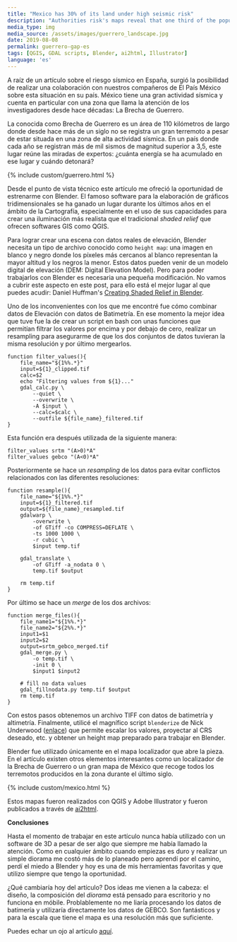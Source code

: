```yaml
---
title: "Mexico has 30% of its land under high seismic risk"
description: "Authorities risk's maps reveal that one third of the population is exposed to high or very high levels of seismic hazard. Researchers analyze the risks to prevent the probable damage of a major earthquake in the country."
media_type: img
media_source: /assets/images/guerrero_landscape.jpg
date: 2019-08-08
permalink: guerrero-gap-es
tags: [QGIS, GDAL scripts, Blender, ai2html, Illustrator]
language: 'es'
---
```


A raíz de un artículo sobre el riesgo sísmico en España, surgió la posibilidad de realizar una colaboración con nuestros compañeros de El País México sobre esta situación en su país. México tiene una gran actividad sísmica y cuenta en particular con una zona que llama la atención de los investigadores desde hace décadas: La Brecha de Guerrero.

La conocida como Brecha de Guerrero es un área de 110 kilómetros de largo donde desde hace más de un siglo no se registra un gran terremoto a pesar de estar situada en una zona de alta actividad sísmica. En un país donde cada año se registran más de mil sismos de magnitud superior a 3,5, este lugar reúne las miradas de expertos: ¿cuánta energía se ha acumulado en ese lugar y cuándo detonará?

{% include custom/guerrero.html %}

Desde el punto de vista técnico este artículo me ofreció la oportunidad de estrenarme con Blender. El famoso software para la elaboración de gráficos tridimensionales se ha ganado un lugar durante los últimos años en el ámbito de la Cartografía, especialmente en el uso de sus capacidades para crear una iluminación más realista que el tradicional _shaded relief_ que ofrecen softwares GIS como QGIS.

Para lograr crear una escena con datos reales de elevación, Blender necesita un tipo de archivo conocido como `height map`: una imagen en blanco y negro donde los píxeles más cercanos al blanco representan la mayor altitud y los negros la menor. Estos datos pueden venir de un modelo digital de elevación (DEM: Digital Elevation Model). Pero para poder trabajarlos con Blender es necesaria una pequeña modificación. No vamos a cubrir este aspecto en este post, para ello está el mejor lugar al que puedes acudir:  Daniel Huffman's [Creating Shaded Relief in Blender](https://somethingaboutmaps.wordpress.com/2017/11/16/creating-shaded-relief-in-blender/).

Uno de los inconvenientes con los que me encontré fue cómo combinar datos de Elevación con datos de Batimetría. En ese momento la mejor idea que tuve fue la de crear un script en bash con unas funciones que permitían filtrar los valores por encima y por debajo de cero, realizar un resampling para asegurarme de que los dos conjuntos de datos tuvieran la misma resolución y por último mergearlos.

```shell
function filter_values(){
    file_name="${1%%.*}"
    input=${1}_clipped.tif
    calc=$2
    echo "Filtering values from ${1}..."
    gdal_calc.py \
        --quiet \
        --overwrite \
        -A $input \
        --calc=$calc \
        --outfile ${file_name}_filtered.tif
}
```

Esta función era después utilizada de la siguiente manera:
```shell
filter_values srtm "(A>0)*A"
filter_values gebco "(A<0)*A"
```

Posteriormente se hace un _resampling_ de los datos para evitar conflictos relacionados con las diferentes resoluciones:

```shell
function resample(){
    file_name="${1%%.*}"
    input=${1}_filtered.tif
    output=${file_name}_resampled.tif
    gdalwarp \
        -overwrite \
        -of GTiff -co COMPRESS=DEFLATE \
        -ts 1000 1000 \
        -r cubic \
        $input temp.tif

    gdal_translate \
        -of GTiff -a_nodata 0 \
        temp.tif $output

    rm temp.tif
}
```
Por último se hace un _merge_ de los dos archivos:

```shell
function merge_files(){
    file_name1="${1%%.*}"
    file_name2="${2%%.*}"
    input1=$1
    input2=$2
    output=srtm_gebco_merged.tif
    gdal_merge.py \
        -o temp.tif \
        -init 0 \
        $input1 $input2

    # fill no data values
    gdal_fillnodata.py temp.tif $output
    rm temp.tif
}
```

Con estos pasos obtenemos un archivo TIFF con datos de batimetría y altimetría. Finalmente, utilicé el magnífico script `blenderize` de Nick Underwood ([enlace](https://github.com/nunderwood6/blender_prep)) que permite escalar los valores, proyectar al CRS deseado, etc. y obtener un height map preparado para trabajar en Blender.

Blender fue utilizado únicamente en el mapa localizador que abre la pieza. En el artículo existen otros elementos interesantes como un localizador de la Brecha de Guerrero o un gran mapa de México que recoge todos los terremotos producidos en la zona durante el último siglo.

{% include custom/mexico.html %}

Estos mapas fueron realizados con QGIS y Adobe Illustrator y fueron publicados a través de [ai2html](http://ai2html.org/).

**Conclusiones**

Hasta el momento de trabajar en este artículo nunca había utilizado con un software de 3D a pesar de ser algo que siempre me había llamado la atención. Como en cualquier ámbito cuando empiezas es duro y realizar un simple diorama me costó más de lo planeado pero aprendí por el camino, perdí el miedo a Blender y hoy es una de mis herramientas favoritas y que utilizo siempre que tengo la oportunidad.

¿Qué cambiaría hoy del artículo? Dos ideas me vienen a la cabeza: el diseño, la composición del _diorama_ está pensado para escritorio y no funciona en móbile. Problablemente no me liaría procesando los datos de batimería y utilizaría directamente los datos de GEBCO. Son fantásticos y para la escala que tiene el mapa es una resolución más que suficiente.

Puedes echar un ojo al artículo [aquí](https://elpais.com/mexico/2021-04-18/en-la-busqueda-del-proximo-gran-terremoto-en-la-brecha-sismica-de-guerrero.html).
